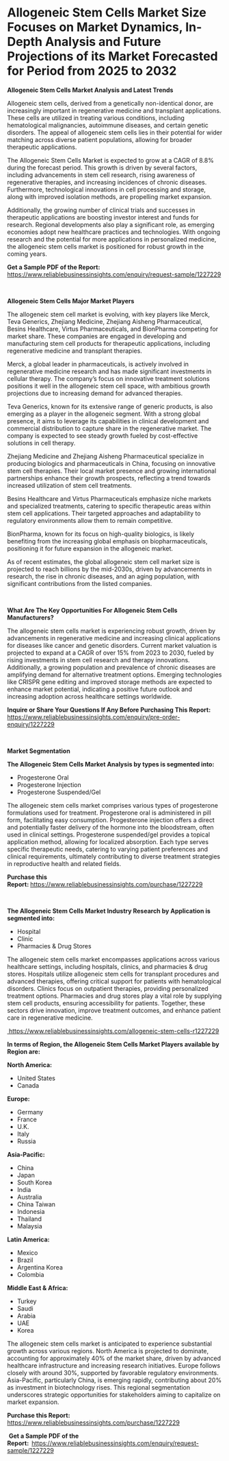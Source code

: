 <p><h1>Allogeneic Stem Cells Market Size Focuses on Market Dynamics, In-Depth Analysis and Future Projections of its Market Forecasted for Period from 2025 to 2032</h1></p><p><strong>Allogeneic Stem Cells Market Analysis and Latest Trends</strong></p>
<p><p>Allogeneic stem cells, derived from a genetically non-identical donor, are increasingly important in regenerative medicine and transplant applications. These cells are utilized in treating various conditions, including hematological malignancies, autoimmune diseases, and certain genetic disorders. The appeal of allogeneic stem cells lies in their potential for wider matching across diverse patient populations, allowing for broader therapeutic applications.</p><p>The Allogeneic Stem Cells Market is expected to grow at a CAGR of 8.8% during the forecast period. This growth is driven by several factors, including advancements in stem cell research, rising awareness of regenerative therapies, and increasing incidences of chronic diseases. Furthermore, technological innovations in cell processing and storage, along with improved isolation methods, are propelling market expansion. </p><p>Additionally, the growing number of clinical trials and successes in therapeutic applications are boosting investor interest and funds for research. Regional developments also play a significant role, as emerging economies adopt new healthcare practices and technologies. With ongoing research and the potential for more applications in personalized medicine, the allogeneic stem cells market is positioned for robust growth in the coming years.</p></p>
<p><strong>Get a Sample PDF of the Report:&nbsp;</strong> <a href="https://www.reliablebusinessinsights.com/enquiry/request-sample/1227229?utm_campaign=3344&utm_medium=2&utm_source=Github&utm_content=ia&utm_term=19042025&utm_id=allogeneic-stem-cells">https://www.reliablebusinessinsights.com/enquiry/request-sample/1227229</a></p>
<p>&nbsp;</p>
<p><strong>Allogeneic Stem Cells Major Market Players</strong></p>
<p><p>The allogeneic stem cell market is evolving, with key players like Merck, Teva Generics, Zhejiang Medicine, Zhejiang Aisheng Pharmaceutical, Besins Healthcare, Virtus Pharmaceuticals, and BionPharma competing for market share. These companies are engaged in developing and manufacturing stem cell products for therapeutic applications, including regenerative medicine and transplant therapies.</p><p>Merck, a global leader in pharmaceuticals, is actively involved in regenerative medicine research and has made significant investments in cellular therapy. The company’s focus on innovative treatment solutions positions it well in the allogeneic stem cell space, with ambitious growth projections due to increasing demand for advanced therapies.</p><p>Teva Generics, known for its extensive range of generic products, is also emerging as a player in the allogeneic segment. With a strong global presence, it aims to leverage its capabilities in clinical development and commercial distribution to capture share in the regenerative market. The company is expected to see steady growth fueled by cost-effective solutions in cell therapy.</p><p>Zhejiang Medicine and Zhejiang Aisheng Pharmaceutical specialize in producing biologics and pharmaceuticals in China, focusing on innovative stem cell therapies. Their local market presence and growing international partnerships enhance their growth prospects, reflecting a trend towards increased utilization of stem cell treatments.</p><p>Besins Healthcare and Virtus Pharmaceuticals emphasize niche markets and specialized treatments, catering to specific therapeutic areas within stem cell applications. Their targeted approaches and adaptability to regulatory environments allow them to remain competitive.</p><p>BionPharma, known for its focus on high-quality biologics, is likely benefiting from the increasing global emphasis on biopharmaceuticals, positioning it for future expansion in the allogeneic market.</p><p>As of recent estimates, the global allogeneic stem cell market size is projected to reach billions by the mid-2030s, driven by advancements in research, the rise in chronic diseases, and an aging population, with significant contributions from the listed companies.</p></p>
<p>&nbsp;</p>
<p><strong>What Are The Key Opportunities For Allogeneic Stem Cells Manufacturers?</strong></p>
<p><p>The allogeneic stem cells market is experiencing robust growth, driven by advancements in regenerative medicine and increasing clinical applications for diseases like cancer and genetic disorders. Current market valuation is projected to expand at a CAGR of over 15% from 2023 to 2030, fueled by rising investments in stem cell research and therapy innovations. Additionally, a growing population and prevalence of chronic diseases are amplifying demand for alternative treatment options. Emerging technologies like CRISPR gene editing and improved storage methods are expected to enhance market potential, indicating a positive future outlook and increasing adoption across healthcare settings worldwide.</p></p>
<p><strong>Inquire or Share Your Questions If Any Before Purchasing This Report:</strong> <a href="https://www.reliablebusinessinsights.com/enquiry/pre-order-enquiry/1227229?utm_campaign=3344&utm_medium=2&utm_source=Github&utm_content=ia&utm_term=19042025&utm_id=allogeneic-stem-cells">https://www.reliablebusinessinsights.com/enquiry/pre-order-enquiry/1227229</a></p>
<p>&nbsp;</p>
<p><strong>Market Segmentation</strong></p>
<p><strong>The Allogeneic Stem Cells Market Analysis by types is segmented into:</strong></p>
<p><ul><li>Progesterone Oral</li><li>Progesterone Injection</li><li>Progesterone Suspended/Gel</li></ul></p>
<p><p>The allogeneic stem cells market comprises various types of progesterone formulations used for treatment. Progesterone oral is administered in pill form, facilitating easy consumption. Progesterone injection offers a direct and potentially faster delivery of the hormone into the bloodstream, often used in clinical settings. Progesterone suspended/gel provides a topical application method, allowing for localized absorption. Each type serves specific therapeutic needs, catering to varying patient preferences and clinical requirements, ultimately contributing to diverse treatment strategies in reproductive health and related fields.</p></p>
<p><strong>Purchase this Report:&nbsp;</strong><a href="https://www.reliablebusinessinsights.com/purchase/1227229?utm_campaign=3344&utm_medium=2&utm_source=Github&utm_content=ia&utm_term=19042025&utm_id=allogeneic-stem-cells">https://www.reliablebusinessinsights.com/purchase/1227229</a></p>
<p>&nbsp;</p>
<p><strong>The Allogeneic Stem Cells Market Industry Research by Application is segmented into:</strong></p>
<p><ul><li>Hospital</li><li>Clinic</li><li>Pharmacies & Drug Stores</li></ul></p>
<p><p>The allogeneic stem cells market encompasses applications across various healthcare settings, including hospitals, clinics, and pharmacies & drug stores. Hospitals utilize allogeneic stem cells for transplant procedures and advanced therapies, offering critical support for patients with hematological disorders. Clinics focus on outpatient therapies, providing personalized treatment options. Pharmacies and drug stores play a vital role by supplying stem cell products, ensuring accessibility for patients. Together, these sectors drive innovation, improve treatment outcomes, and enhance patient care in regenerative medicine.</p></p>
<p><a href="https://www.reliablebusinessinsights.com/allogeneic-stem-cells-r1227229?utm_campaign=3344&utm_medium=2&utm_source=Github&utm_content=ia&utm_term=19042025&utm_id=allogeneic-stem-cells">&nbsp;https://www.reliablebusinessinsights.com/allogeneic-stem-cells-r1227229</a></p>
<p><strong>In terms of Region, the Allogeneic Stem Cells Market Players available by Region are:</strong></p>
<p>
    <p> <strong> North America: </strong>
        <ul>
            <li>United States</li>
            <li>Canada</li>
        </ul>
        </p> 
    <p> <strong> Europe: </strong>
        <ul>
            <li>Germany</li>
            <li>France</li>
            <li>U.K.</li>
            <li>Italy</li>
            <li>Russia</li>
        </ul>
        </p> 
    <p> <strong> Asia-Pacific: </strong>
        <ul>
            <li>China</li>
            <li>Japan</li>
            <li>South Korea</li>
            <li>India</li>
            <li>Australia</li>
            <li>China Taiwan</li>
            <li>Indonesia</li>
            <li>Thailand</li>
            <li>Malaysia</li>
        </ul>
        </p> 
    <p> <strong> Latin America: </strong>
        <ul>
            <li>Mexico</li>
            <li>Brazil</li>
            <li>Argentina Korea</li>
            <li>Colombia</li>
        </ul>
        </p> 
    <p> <strong> Middle East & Africa: </strong>
        <ul>
            <li>Turkey</li>
            <li>Saudi</li>
            <li>Arabia</li>
            <li>UAE</li>
            <li>Korea</li>
        </ul>
    </p>
    </p>
<p><p>The allogeneic stem cells market is anticipated to experience substantial growth across various regions. North America is projected to dominate, accounting for approximately 40% of the market share, driven by advanced healthcare infrastructure and increasing research initiatives. Europe follows closely with around 30%, supported by favorable regulatory environments. Asia-Pacific, particularly China, is emerging rapidly, contributing about 20% as investment in biotechnology rises. This regional segmentation underscores strategic opportunities for stakeholders aiming to capitalize on market expansion.</p></p>
<p><strong>Purchase this Report: </strong><a href="https://www.reliablebusinessinsights.com/purchase/1227229?utm_campaign=3344&utm_medium=2&utm_source=Github&utm_content=ia&utm_term=19042025&utm_id=allogeneic-stem-cells">https://www.reliablebusinessinsights.com/purchase/1227229</a></p>
<p>&nbsp;<strong>Get a Sample PDF of the Report:&nbsp;&nbsp;</strong><a href="https://www.reliablebusinessinsights.com/enquiry/request-sample/1227229?utm_campaign=3344&utm_medium=2&utm_source=Github&utm_content=ia&utm_term=19042025&utm_id=allogeneic-stem-cells">https://www.reliablebusinessinsights.com/enquiry/request-sample/1227229</a></p>
<p><strong></strong></p>
<p><p></p><p></p><p></p></p>